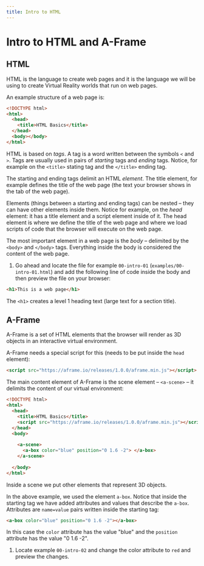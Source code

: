 ```yaml
---
title: Intro to HTML
---
```


# Intro to HTML and A-Frame

## HTML

HTML is the language to create web pages and it is the language we will be using to create Virtual Reality worlds that run on web pages.

An example structure of a web page is:

```html
<!DOCTYPE html>
<html>
  <head>
    <title>HTML Basics</title>
  </head>
  <body></body>
</html>
```

HTML is based on _tags_. A tag is a word written between the symbols `<` and `>`. Tags are usually used in pairs of _starting_ tags and _ending_ tags. Notice, for example on the `<title>` stating tag and the `</title>` ending tag.

The starting and ending tags delimit an HTML _element_. The title element, for example defines the title of the web page (the text your browser shows in the tab of the web page).

Elements (things between a starting and ending tags) can be nested &ndash;  they can have other elements inside them. Notice for example, on the _head_ element: it has a title element and a script element inside of it. The head element is where we define the title of the web page and where we load scripts of code that the browser will execute on the web page.

The most important element in a web page is the _body_ &ndash;  delimited by the `<body>` and `</body>` tags. Everything inside the body is considered the content of the web page.

1. Go ahead and locate the file for example `00-intro-01` (`examples/00-intro-01.html`) and add the following line of code inside the body and then preview the file on your browser:

```html
<h1>This is a web page</h1>
```

The `<h1>` creates a level 1 heading text (large text for a section title).

## A-Frame

A-Frame is a set of HTML elements that the browser will render as 3D objects in an interactive virtual environment.

A-Frame needs a special script for this (needs to be put inside the `head` element):

```html
<script src="https://aframe.io/releases/1.0.0/aframe.min.js"></script>
```

The main content element of A-Frame is the scene element &ndash; `<a-scene>` &ndash; it delimits the content of our virtual environment:

```html
<!DOCTYPE html>
<html>
  <head>
    <title>HTML Basics</title>
    <script src="https://aframe.io/releases/1.0.0/aframe.min.js"></script>
  </head>
  <body>
    
    <a-scene>
      <a-box color="blue" position="0 1.6 -2"> </a-box>
    </a-scene>
    
  </body>
</html>
```

Inside a scene we put other elements that represent 3D objects.

In the above example, we used the element `a-box`. Notice that inside the starting tag we have added attributes and values that describe the `a-box`. Attributes are `name=value` pairs written inside the starting tag:

```html
<a-box color="blue" position="0 1.6 -2"></a-box>
```

In this case the `color` attribute has the value "blue" and the `position` attribute has the value "0 1.6 -2".

1. Locate example `00-intro-02` and change the color attribute to `red` and preview the changes.
